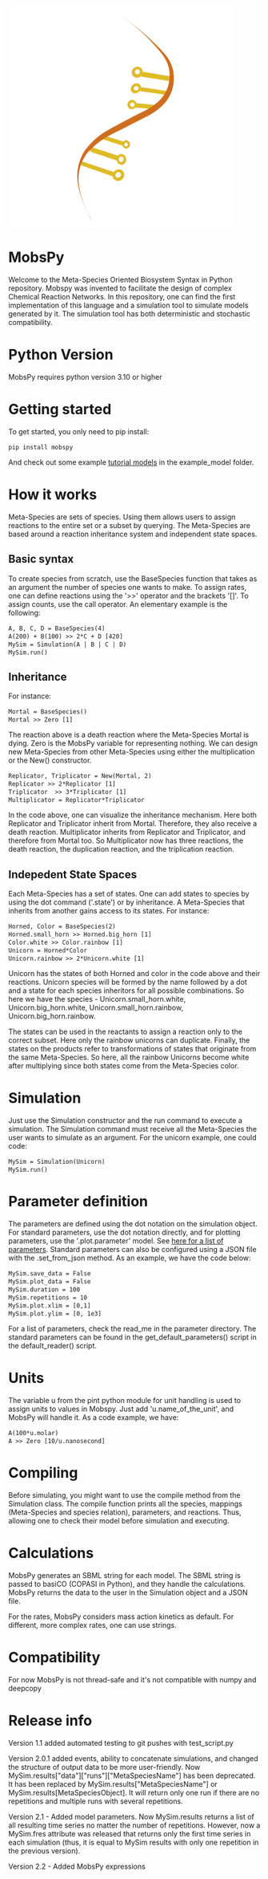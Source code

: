 ![Alt text](/images/img.png "MobsPy")

# MobsPy

Welcome to the Meta-Species Oriented Biosystem Syntax in Python repository. Mobspy was invented to facilitate the design of complex Chemical Reaction Networks. In this repository, one can find the first implementation of this language and a simulation tool to simulate models generated by it. The simulation tool has both deterministic and stochastic compatibility.

# Python Version

MobsPy requires python version 3.10 or higher

# Getting started 

To get started, you only need to pip install:

	pip install mobspy 

And check out some example [tutorial models](/example_models/tutorial_models/) in the example_model folder.

# How it works

Meta-Species are sets of species. Using them allows users to assign reactions to the entire set or a subset by querying. The Meta-Species are based around a reaction inheritance system and independent state spaces.

## Basic syntax

To create species from scratch, use the BaseSpecies function that takes as an argument the number of species one wants to make. To assign rates, one can define reactions using the '>>' operator and the brackets '[]'. To assign counts, use the call operator. An elementary example is the following:

	A, B, C, D = BaseSpecies(4)
	A(200) + B(100) >> 2*C + D [420]
	MySim = Simulation(A | B | C | D)
	MySim.run()

## Inheritance

For instance:

	Mortal = BaseSpecies()
	Mortal >> Zero [1]

The reaction above is a death reaction where the Meta-Species Mortal is dying. Zero is the MobsPy variable for representing nothing. We can design new Meta-Species from other Meta-Species using either the multiplication or the New() constructor. 

	Replicator, Triplicator = New(Mortal, 2)
	Replicator >> 2*Replicator [1]
	Triplicator  >> 3*Triplicator [1]
	Multiplicator = Replicator*Triplicator 

In the code above, one can visualize the inheritance mechanism. Here both Replicator and Triplicator inherit from Mortal. Therefore, they also receive a death reaction. Multiplicator inherits from Replicator and Triplicator, and therefore from Mortal too. So Multiplicator now has three reactions, the death reaction, the duplication reaction, and the triplication reaction. 

## Indepedent State Spaces

Each Meta-Species has a set of states. One can add states to species by using the dot command ('.state') or by inheritance. A Meta-Species that inherits from another gains access to its states. 
For instance:

	Horned, Color = BaseSpecies(2)
	Horned.small_horn >> Horned.big_horn [1]
	Color.white >> Color.rainbow [1]
	Unicorn = Horned*Color
	Unicorn.rainbow >> 2*Unicorn.white [1]

Unicorn has the states of both Horned and color in the code above and their reactions. Unicorn species will be formed by the name followed by a dot and a state for each species inheritors for all possible combinations. So here we have the species - Unicorn.small_horn.white, Unicorn.big_horn.white, Unicorn.small_horn.rainbow, Unicorn.big_horn.rainbow. 

The states can be used in the reactants to assign a reaction only to the correct subset. Here only the rainbow unicorns can duplicate. Finally, the states on the products refer to transformations of states that originate from the same Meta-Species. So here, all the rainbow Unicorns become white after multiplying since both states come from the Meta-Species color. 

# Simulation

Just use the Simulation constructor and the run command to execute a simulation. The Simulation command must receive all the Meta-Species the user wants to simulate as an argument. For the unicorn example, one could code:

	MySim = Simulation(Unicorn)
	MySim.run()

# Parameter definition

The parameters are defined using the dot notation on the simulation object. For standard parameters, use the dot notation directly, and for plotting parameters, use the '.plot.parameter' model.
See [here for a list of parameters](https://github.com/ROBACON/mobspy/blob/main/mobspy/parameters/README.md).
Standard parameters can also be configured using a JSON file with the .set_from_json method. As an example, we have the code below:

	MySim.save_data = False
	MySim.plot_data = False
	MySim.duration = 100
	MySim.repetitions = 10
	MySim.plot.xlim = [0,1]
	MySim.plot.ylim = [0, 1e3]

For a list of parameters, check the read_me in the parameter directory. The standard parameters can be found in the get_default_parameters() script in the default_reader() script.

# Units
	
The variable u from the pint python module for unit handling is used to assign units to values in Mobspy. Just add 'u.name_of_the_unit', and MobsPy will handle it. As a code example, we have:

	A(100*u.molar)
	A >> Zero [10/u.nanosecond]

# Compiling

Before simulating, you might want to use the compile method from the Simulation class. The compile function prints all the species, mappings (Meta-Species and species relation), parameters, and reactions. Thus, allowing one to check their model before simulation and executing. 

# Calculations

MobsPy generates an SBML string for each model. The SBML string is passed to basiCO (COPASI in Python), and they handle the calculations. MobsPy returns the data to the user in the Simulation object and a JSON file.

For the rates, MobsPy considers mass action kinetics as default. For different, more complex rates, one can use strings.

# Compatibility

For now MobsPy is not thread-safe and it's not compatible with numpy and deepcopy

# Release info

Version 1.1 added automated testing to git pushes with test_script.py

Version 2.0.1 added events, ability to concatenate simulations, and changed the structure of output data to be more 
user-friendly. Now MySim.results["data"]["runs"]["MetaSpeciesName"] has been deprecated. It has been replaced by 
MySim.results["MetaSpeciesName"] or MySim.results[MetaSpeciesObject]. It will return only one run if there are no 
repetitions and multiple runs with several repetitions.

Version 2.1 - Added model parameters. Now MySim.results returns a list of all resulting time series no matter the number of repetitions. However, now a MySim.fres attribute was released that returns only the first time series in each simulation (thus, it is equal to MySim results with only one repetition in the previous version).

Version 2.2 - Added MobsPy expressions



